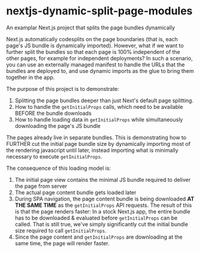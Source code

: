 # nextjs-dynamic-split-page-modules
An examplar Next.js project that splits the page bundles dynamically

Next.js automatically codesplits on the page boundaries (that is, each page's JS bundle is 
dynamically imported). However, what if we want to further split the bundles so that each page is 100%
independent of the other pages, for example for independent deployments? In such a scenario,
you can use an externally managed manifest to handle the URLs that the bundles are deployed to,
and use dynamic imports as the glue to bring them together in the app.

The purpose of this project is to demonstrate:

1. Splitting the page bundles deeper than just Next's default page splitting.
2. How to handle the `getInitialProps` calls, which need to be available BEFORE the bundle downloads
3. How to handle loading data in `getInitialProps` while simultaneously downloading the page's JS bundle

The pages already live in separate bundles. This is demonstrating how to FURTHER cut the initial page bundle
size by dynamically importing most of the rendering javascript until later, instead importing what is
minimally necessary to execute `getInitialProps`.

The consequence of this loading model is:
1. The initial page view contains the minimal JS bundle required to deliver the page from server
2. The actual page content bundle gets loaded later
3. During SPA navigation, the page content bundle is being downloaded **AT THE SAME TIME** as the `getInitialProps` API requests. The result of this is that the page renders faster: In a stock Next.js app, the entire bundle has to be downloaded & evaluated before `getInitialProps` can be called. That is still true, we've simply significantly cut the initial bundle size required to call `getInitialProps`.
4. Since the page content and `getInitialProps` are downloading at the same time, the page will render faster.
